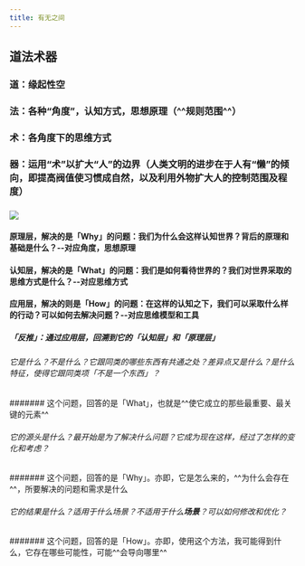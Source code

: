 ```yaml
---
title: 有无之间
---
```


## 道法术器
### 道：缘起性空

### 法：各种“角度”，认知方式，思想原理（^^规则范围^^）

### 术：各角度下的思维方式

### 器：运用“术”以扩大“人”的边界（人类文明的进步在于人有“懒”的倾向，即提高阀值使习惯成自然，以及利用外物扩大人的控制范围及程度）

### ![](https://gitee.com/xling37/TuCgitee.io/raw/master/img/%E6%88%AA%E5%9B%BE_20203818073807.png)
#### **原理层**，解决的是「Why」的问题：我们为什么会这样认知世界？背后的原理和基础是什么？--对应**角度，思想原理**

#### **认知层**，解决的是「What」的问题：我们是如何看待世界的？我们对世界采取的思维方式是什么？--对应**思维方式**

#### **应用层**，解决的则是「How」的问题：在这样的认知之下，我们可以采取什么样的行动？可以如何去解决问题？--对应**思维模型和工具**
##### **「反推」**：**通过应用层，回溯到它的「认知层」和「原理层」**
###### 它是什么？不是什么？它跟同类的哪些东西有共通之处？差异点又是什么？是什么特征，使得它跟同类项「不是一个东西」？
####### 这个问题，回答的是「What」，也就是^^使它成立的那些最重要、最关键的元素^^

###### 它的源头是什么？最开始是为了解决什么问题？它成为现在这样，经过了怎样的变化和考虑？
####### 这个问题，回答的是「Why」。亦即，它是怎么来的，^^为什么会存在^^，所要解决的问题和需求是什么

###### 它的结果是什么？适用于什么场景？不适用于什么**场景**？可以如何修改和优化？
####### 这个问题，回答的是「How」。亦即，使用这个方法，我可能得到什么，它存在哪些可能性，可能^^会导向哪里^^
